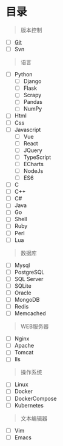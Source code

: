 # 目录

> 版本控制

- [ ] [Git](git/)
- [ ] Svn

> 语言

- [ ] Python
    - [ ] Django
    - [ ] Flask
    - [ ] Scrapy
    - [ ] Pandas
    - [ ] NumPy
- [ ] Html
- [ ] Css
- [ ] Javascript
    - [ ] Vue
    - [ ] React
    - [ ] JQuery
    - [ ] TypeScript
    - [ ] ECharts
    - [ ] NodeJs
    - [ ] ES6
- [ ] C
- [ ] C++
- [ ] C#
- [ ] Java
- [ ] Go
- [ ] Shell
- [ ] Ruby
- [ ] Perl
- [ ] Lua

> 数据库

- [ ] Mysql
- [ ] PostgreSQL
- [ ] SQL Server
- [ ] SQLite
- [ ] Oracle
- [ ] MongoDB
- [ ] Redis
- [ ] Memcached

> WEB服务器

- [ ] Nginx
- [ ] Apache
- [ ] Tomcat
- [ ] IIs

> 操作系统

- [ ] Linux
- [ ] Docker
- [ ] DockerCompose
- [ ] Kubernetes

> 文本编辑器

- [ ] Vim
- [ ] Emacs
